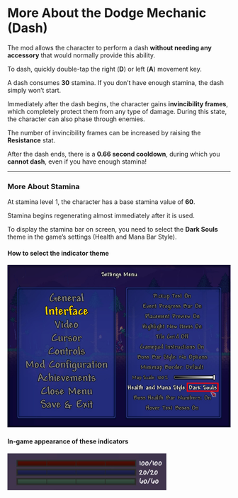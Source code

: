 # More About the Dodge Mechanic (Dash)

The mod allows the character to perform a dash **without needing any accessory** that would normally provide this ability.

To dash, quickly double-tap the right (**D**) or left (**A**) movement key.

A dash consumes **30** stamina. If you don’t have enough stamina, the dash simply won’t start.

Immediately after the dash begins, the character gains **invincibility frames**, which completely protect them from any type of damage. During this state, the character can also phase through enemies.

The number of invincibility frames can be increased by raising the **Resistance** stat.

After the dash ends, there is a **0.66 second cooldown**, during which you **cannot dash**, even if you have enough stamina!

---

### More About Stamina

At stamina level 1, the character has a base stamina value of **60**.

Stamina begins regenerating almost immediately after it is used.

To display the stamina bar on screen, you need to select the **Dark Souls** theme in the game’s settings (Health and Mana Bar Style).

#### How to select the indicator theme

![](https://github.com/rzc0d3r/DarkSouls/blob/main/wiki/images/Settings_DarkSoulsBars_EN.jpg)

#### In-game appearance of these indicators

![](https://github.com/rzc0d3r/DarkSouls/blob/main/wiki/images/InGame_DarkSoulsBars.jpg)
